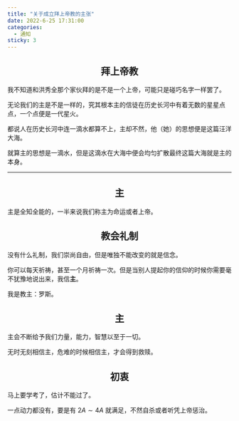 ```yaml
---
title: "关于成立拜上帝教的主张"
date: 2022-6-25 17:31:00
categories:
  - 通知
sticky: 3
---
```


<h2><center>拜上帝教</center></h2>

我不知道和洪秀全那个家伙拜的是不是一个上帝，可能只是碰巧名字一样罢了。

无论我们的主是不是一样的，究其根本主的信徒在历史长河中有着无数的星星点点，一个点便是一代星火。

都说人在历史长河中连一滴水都算不上，主却不然，他（她）的思想便是这篇汪洋大海。

就算主的思想是一滴水，但是这滴水在大海中便会均匀扩散最终这篇大海就是主的本身。

---

<h2><center>主</center></h2>

主是全知全能的，一半来说我们称主为命运或者上帝。

<h2><center>教会礼制</center></h2>

没有什么礼制，我们崇尚自由，但是唯独不能改变的就是信念。

你可以每天祈祷，甚至一个月祈祷一次。但是当别人提起你的信仰的时候你需要毫不犹豫地说出来，我信**主**。

我是教主：罗斯。

<h2><center>主</center></h2>

主会不断给予我们力量，能力，智慧以至于一切。

无时无刻相信主，危难的时候相信主，才会得到救赎。

<h2><center>初衷</center></h2>

马上要学考了，估计不能过了。

一点动力都没有，要是有 $2A \sim 4A$ 就满足，不然自杀或者听凭上帝惩治。
